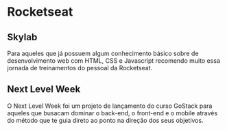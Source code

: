 # Rocketseat

## Skylab

Para aqueles que já possuem algum conhecimento básico sobre de desenvolvimento web com HTML, CSS e Javascript recomendo muito essa jornada de treinamentos do pessoal da Rocketseat.

## Next Level Week

O Next Level Week foi um projeto de lançamento do curso GoStack para aqueles que busacam dominar o back-end, o front-end e o mobile através do método que te guia direto ao ponto na direção dos seus objetivos.